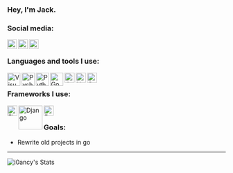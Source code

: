 ### Hey, I'm Jack.

### Social media:

[<img align="left" alt="cyanidesuppository | Reddit" width="22px" src="https://www.vectorico.com/download/social_media/Reddit-Icon.png" />](https://reddit.com/user/cyanidesuppository)

[<img align="left" alt="marbleheadpolice | Instagram" width="22px" src="https://upload.wikimedia.org/wikipedia/commons/thumb/e/e7/Instagram_logo_2016.svg/132px-Instagram_logo_2016.svg.png" />](https://instagram.com/marbleheadpolice)

[<img align="left" alt="zov | Tumblr" width="22px" src="https://cdn.freebiesupply.com/logos/large/2x/tumblr-icon-logo-png-transparent.png" />](https://zov.wtf)

<br>

### Languages and tools I use:
[<img align="left" alt="Visual Studio Code" width="30px" src="https://upload.wikimedia.org/wikipedia/commons/thumb/9/9a/Visual_Studio_Code_1.35_icon.svg/1024px-Visual_Studio_Code_1.35_icon.svg.png" />](https://code.visualstudio.com)

[<img align="left" alt="Pycharm" width="30px" src="https://upload.wikimedia.org/wikipedia/commons/thumb/a/a1/PyCharm_Logo.svg/1024px-PyCharm_Logo.svg.png" />](https://www.jetbrains.com/pycharm)

[<img align="left" alt="Python" width="30px" src="https://upload.wikimedia.org/wikipedia/commons/thumb/c/c3/Python-logo-notext.svg/1200px-Python-logo-notext.svg.png" />](https://www.python.org)

[<img align="left" alt="Go" width="30px" src="https://blog.golang.org/go-brand/Go-Logo/SVG/Go-Logo_LightBlue.svg" />](https://www.golang.org)

[<img align="left" alt="JavaScript" width="23px" src="https://upload.wikimedia.org/wikipedia/commons/thumb/d/d4/Javascript-shield.svg/726px-Javascript-shield.svg.png" />](https://www.javascript.com)

[<img align="left" alt="HTML" width="23px" src="https://cdn.worldvectorlogo.com/logos/html-5.svg" />](https://developer.mozilla.org/en-US/docs/Web/HTML)

[<img align="left" alt="CSS" width="23px" src="https://3.bp.blogspot.com/-oRSUw_TmO9o/XIb61m88fcI/AAAAAAAAIq0/vnxl2zzsXEQsnHI2fH4GjKu_ZT0urRo4wCK4BGAYYCw/s1600/icon%2Bcss%2B3.png" />](https://developer.mozilla.org/en-US/docs/Web/CSS)

<br>

### Frameworks I use:
[<img align="left" alt="Flask" width="23px" src="https://banner2.cleanpng.com/20180411/lhw/kisspng-flask-python-bottle-web-framework-web-application-flask-5ace6e93eb8cb6.9246575015234781639648.jpg" />](https://palletsprojects.com/p/flask)

[<img align="left" alt="Django" width="55px" src="https://static.djangoproject.com/img/logos/django-logo-negative.png" />](https://www.djangoproject.com)

[<img align="left" alt="Bootstrap" width="23px" src="https://upload.wikimedia.org/wikipedia/commons/thumb/b/b2/Bootstrap_logo.svg/1024px-Bootstrap_logo.svg.png" />](https://getbootstrap.com)

<br>

### Goals:
- Rewrite old projects in go
---
<img align="left" alt="i0ancy's Stats" src="https://github-readme-stats.vercel.app/api?username=getcake&show_icons=true&hide_border=true&hide=prs,contribs" />
